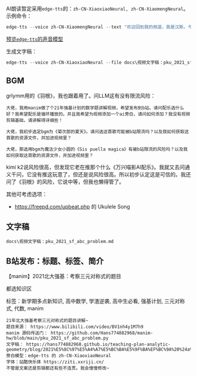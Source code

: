 AI朗读暂定采用`edge-tts`的：`zh-CN-XiaoxiaoNeural, zh-CN-XiaomengNeural`。示例命令：

```powershell
edge-tts --voice zh-CN-XiaomengNeural --text "欢迎回到我的频道，我是汉斯。今天我们来讲一道超机车的数学题。已知 a+b+c=0 ，求abc。我们得到a+b+c的平方等于负3abc。所以a+b+c=3" --write-media hello-xiaomeng.mp3 --write-subtitles hello-xiaomeng.srt
```

[预览`edge-tts`的声音模型](https://speech.microsoft.com/portal/voicegallery)

生成文字稿：

```powershell
edge-tts --voice zh-CN-XiaoxiaoNeural --file docs\视频文字稿：pku_2021_sf_abc_problem.md --write-media media\bili\pku_2021_sf_abc_problem.mp3 --write-subtitles media\bili\pku_2021_sf_abc_problem.srt
```

## BGM

grlymm用的《羽根》，我也跟着用了。问LLM这有没有限流风险：

```
大佬，我用manim做了个21年强基计划的数学题讲解视频，希望发布到b站。请问配乐选什么好？我希望配乐是循环播放的。并且我希望为视频添加一个ai旁白，请问如何添加？我没有视频剪辑基础，请讲解得详细些！

大佬，我初步选定bgm为《菊次郎的夏天》。请问选这首歌可能被b站限流吗？以及我如何获取这首歌的资源文件，并加进视频里？

大佬，那选用bgm为魔法少女小圆的《Sis puella magica》有被b站限流的风险吗？以及我如何获取这首歌的资源文件，并加进视频里？
```

kimi k2说风险很高，但发现它老在推那个什么《万兴喵影AI配乐》。我就又去问通义千问，它没有推这玩意了，但还是说风险很高。所以初步认定这是可信的。我还问了《羽根》的风险，它说中等，但我也懒得管了。

其他可考虑选项：

- https://freepd.com/upbeat.php 的 Ukulele Song

## 文字稿

`docs\视频文字稿：pku_2021_sf_abc_problem.md`

## B站发布：标题、标签、简介

【manim】2021北大强基：考察三元对称式的题目

都选知识区

标签：新学期多点新知识, 高中数学, 学渣逆袭, 高中生必看, 强基计划, 三元对称式, 代数, manim

```
21年北大强基考察三元对称式的题目讲解~
题目来源： https://www.bilibili.com/video/BV1nh4y1M7h9
manim 源码传送门： https://github.com/Hans774882968/manim-hw/blob/main/pku_2021_sf_abc_problem.py
文字稿： https://hans774882968.github.io/teaching-plan-analytic-geometry/blog/2021%E5%8C%97%E5%A4%A7%E5%BC%BA%E5%9F%BA%EF%BC%9A%20%24a%3Dab%2Bc%24%20%EF%BC%8C%20%24b%3Dbc%2Ba%24%20%EF%BC%8C%20%24c%3Dca%2Bb%24%20%EF%BC%8C%E6%B1%82%20%24a%2Bb%2Bc%24
旁白模型：edge-tts 的 zh-CN-XiaoxiaoNeural
字体：站酷快乐体 https://ziti.xxriji.cn/
不管是文案还是剪辑都还有些不连贯。我会慢慢修改~
```
